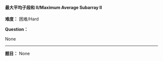 #### 最大平均子段和 II/Maximum Average Subarray II
**难度：** 困难/Hard

**Question：** 

None

------

**题目：** 
None
